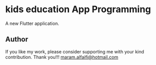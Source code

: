 # kids education App Programming

A new Flutter application.

## Author
If you like my work, please consider supporting me with your kind contribution. Thank you!!!
maram.alfaifi@hotmail.com
